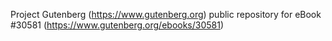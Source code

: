Project Gutenberg (https://www.gutenberg.org) public repository for eBook #30581 (https://www.gutenberg.org/ebooks/30581)
